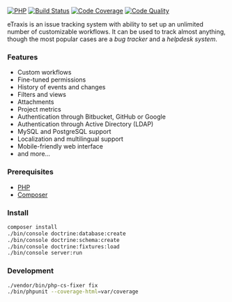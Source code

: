 [![PHP](https://img.shields.io/badge/PHP-7.1%2B-blue.svg)](https://php.net/migration71)
[![Build Status](https://travis-ci.org/etraxis/etraxis.svg?branch=master)](https://travis-ci.org/etraxis/etraxis)
[![Code Coverage](https://scrutinizer-ci.com/g/etraxis/etraxis/badges/coverage.png?b=master)](https://scrutinizer-ci.com/g/etraxis/etraxis/?branch=master)
[![Code Quality](https://scrutinizer-ci.com/g/etraxis/etraxis/badges/quality-score.png?b=master)](https://scrutinizer-ci.com/g/etraxis/etraxis/?branch=master)

eTraxis is an issue tracking system with ability to set up an unlimited number of customizable workflows.
It can be used to track almost anything, though the most popular cases are a *bug tracker* and a *helpdesk system*.

### Features

* Custom workflows
* Fine-tuned permissions
* History of events and changes
* Filters and views
* Attachments
* Project metrics
* Authentication through Bitbucket, GitHub or Google
* Authentication through Active Directory (LDAP)
* MySQL and PostgreSQL support
* Localization and multilingual support
* Mobile-friendly web interface
* and more...

### Prerequisites

* [PHP](https://php.net/)
* [Composer](https://getcomposer.org/)

### Install

```bash
composer install
./bin/console doctrine:database:create
./bin/console doctrine:schema:create
./bin/console doctrine:fixtures:load
./bin/console server:run
```

### Development

```bash
./vendor/bin/php-cs-fixer fix
./bin/phpunit --coverage-html=var/coverage
```
